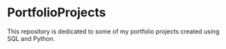 # PortfolioProjects
This repository is dedicated to some of my portfolio projects created using SQL and Python.

